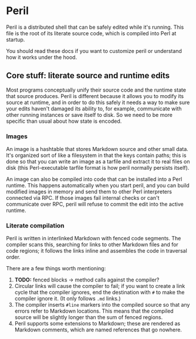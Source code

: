 # Peril
Peril is a distributed shell that can be safely edited while it's running. This
file is the root of its literate source code, which is compiled into Perl at
startup.

You should read these docs if you want to customize peril or understand how it
works under the hood.

## Core stuff: literate source and runtime edits
Most programs conceptually unify their source code and the runtime state that
source produces. Peril is different because it allows you to modify its source
at runtime, and in order to do this safely it needs a way to make sure your
edits haven't damaged its ability to, for example, communicate with other
running instances or save itself to disk. So we need to be more specific than
usual about how state is encoded.

### Images
An image is a hashtable that stores Markdown source and other small data. It's
organized sort of like a filesystem in that the keys contain paths; this is
done so that you can write an image as a tarfile and extract it to real files
on disk (this Perl-executable tarfile format is how peril normally persists
itself).

An image can also be compiled into code that can be installed into a Perl
runtime. This happens automatically when you start peril, and you can build
modified images in memory and send them to other Perl interpreters connected
via RPC. If those images fail internal checks or can't communicate over RPC,
peril will refuse to commit the edit into the active runtime.

### Literate compilation
Peril is written in interlinked Markdown with fenced code segments. The
compiler scans this, searching for links to other Markdown files and for code
regions; it follows the links inline and assembles the code in traversal order.

There are a few things worth mentioning:

1. **TODO:** fenced blocks -> method calls against the compiler?
2. Circular links will cause the compiler to fail; if you want to create a link
   cycle that the compiler ignores, end the destination with `#` to make the
   compiler ignore it. (It only follows `.md` links.)
3. The compiler inserts `#line` markers into the compiled source so that any
   errors refer to Markdown locations. This means that the compiled source will
   be slightly longer than the sum of fenced regions.
4. Peril supports some extensions to Markdown; these are rendered as Markdown
   comments, which are named references that go nowhere.
